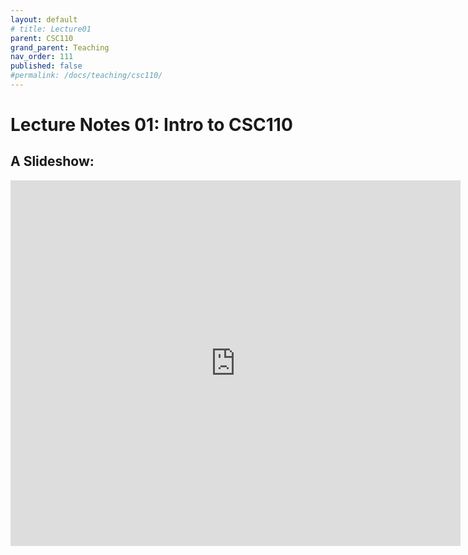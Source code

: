 ```yaml
---
layout: default
# title: Lecture01
parent: CSC110
grand_parent: Teaching
nav_order: 111
published: false
#permalink: /docs/teaching/csc110/
---  
```

  

Lecture Notes 01: Intro to CSC110
===========================================




A Slideshow:
---------------


<iframe src="https://docs.google.com/presentation/d/e/2PACX-1vRpnsZC9CS751_Fv1DHHPVheOJk_vkNtu5nA50-j_mDf44jNbO9VZBTRTWjDRHcv1o0i_UKz-9qR0aO/embed?start=false&loop=false&delayms=60000" frameborder="0" width="720" height="585" allowfullscreen="true" mozallowfullscreen="true" webkitallowfullscreen="true"></iframe>
  

  